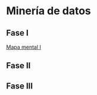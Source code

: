 # Minería de datos
## Fase I
[Mapa mental I](https://github.com/Miltonmtz/mineriadedatos/blob/main/MapaMental_1_1870354.pdf)

## Fase II

## Fase III

